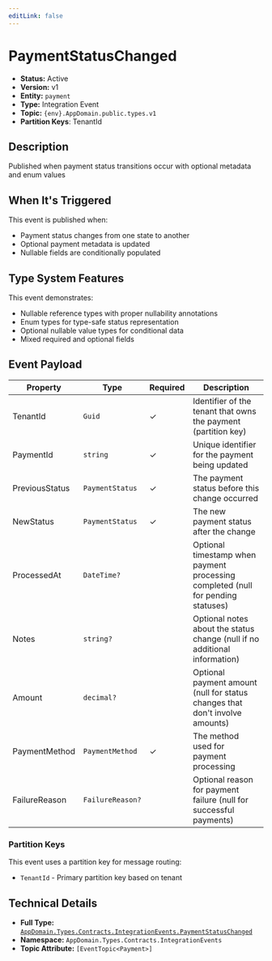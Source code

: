```yaml
---
editLink: false
---
```


# PaymentStatusChanged

-   **Status:** Active
-   **Version:** v1
-   **Entity:** `payment`
-   **Type:** Integration Event
-   **Topic:** `{env}.AppDomain.public.types.v1`
-   **Partition Keys**: TenantId

## Description

Published when payment status transitions occur with optional metadata and enum values

## When It's Triggered

This event is published when:

-   Payment status changes from one state to another
-   Optional payment metadata is updated
-   Nullable fields are conditionally populated

## Type System Features

This event demonstrates:

-   Nullable reference types with proper nullability annotations
-   Enum types for type-safe status representation
-   Optional nullable value types for conditional data
-   Mixed required and optional fields

## Event Payload

| Property       | Type             | Required | Description                                                                      |
| -------------- | ---------------- | -------- | -------------------------------------------------------------------------------- |
| TenantId       | `Guid`           | ✓        | Identifier of the tenant that owns the payment (partition key)                   |
| PaymentId      | `string`         | ✓        | Unique identifier for the payment being updated                                  |
| PreviousStatus | `PaymentStatus`  | ✓        | The payment status before this change occurred                                   |
| NewStatus      | `PaymentStatus`  | ✓        | The new payment status after the change                                          |
| ProcessedAt    | `DateTime?`      |          | Optional timestamp when payment processing completed (null for pending statuses) |
| Notes          | `string?`        |          | Optional notes about the status change (null if no additional information)       |
| Amount         | `decimal?`       |          | Optional payment amount (null for status changes that don't involve amounts)     |
| PaymentMethod  | `PaymentMethod`  | ✓        | The method used for payment processing                                           |
| FailureReason  | `FailureReason?` |          | Optional reason for payment failure (null for successful payments)               |

### Partition Keys

This event uses a partition key for message routing:

-   `TenantId` - Primary partition key based on tenant

## Technical Details

-   **Full Type:** [`AppDomain.Types.Contracts.IntegrationEvents.PaymentStatusChanged`](https://[github.url.from.config.com]/AppDomain/Types/Contracts/IntegrationEvents/PaymentStatusChanged.cs)
-   **Namespace:** `AppDomain.Types.Contracts.IntegrationEvents`
-   **Topic Attribute:** `[EventTopic<Payment>]`
